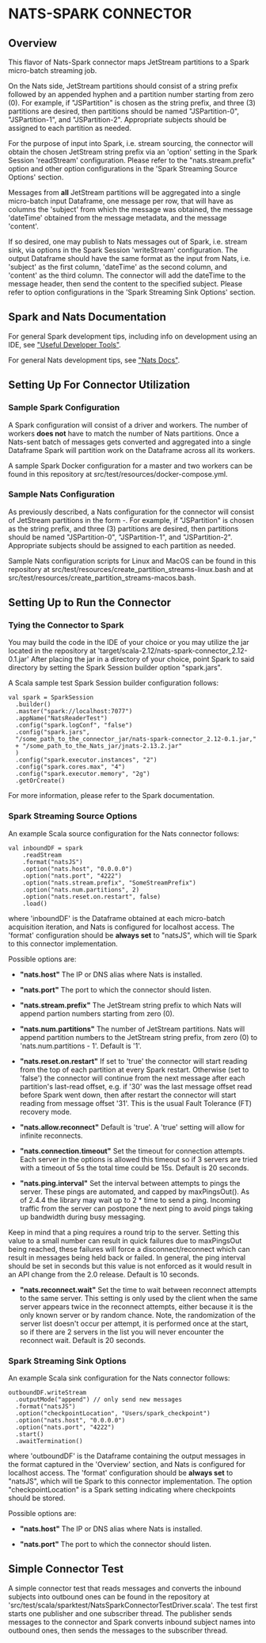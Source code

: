 # NATS-SPARK CONNECTOR

## Overview
This flavor of Nats-Spark connector maps JetStream partitions to a Spark
micro-batch streaming job.

On the Nats side, JetStream partitions should consist of a string prefix followed
by an appended hyphen and a partition number starting from zero (0). For example,
if "JSPartition" is chosen as the string prefix, and three (3) partitions are
desired, then partitions should be named "JSPartition-0", "JSPartition-1", and
"JSPartition-2". Appropriate subjects should be assigned to each partition as
needed.

For the purpose of input into Spark, i.e. stream sourcing, the connector will
obtain the chosen JetStream string prefix via an 'option' setting in the Spark
Session 'readStream' configuration. Please refer to the "nats.stream.prefix"
option and other option configurations in the 'Spark Streaming Source Options'
section.

Messages from **all** JetStream partitions will be aggregated into a single
micro-batch input Dataframe, one message per row, that will have as columns the
'subject' from which the message was obtained, the message 'dateTime' obtained
from the message metadata, and the message 'content'.

If so desired, one may publish to Nats messages out of Spark, i.e. stream sink,
via options in the Spark Session 'writeStream' configuration. The output
Dataframe should have the same format as the input from Nats, i.e. 'subject' as
the first column, 'dateTime' as the second column, and 'content' as the third
column. The connector will add the dateTime to the message header, then send
the content to the specified subject. Please refer to option configurations in
the 'Spark Streaming Sink Options' section.

## Spark and Nats Documentation
For general Spark development tips, including info on development using an IDE,
see ["Useful Developer Tools"](https://spark.apache.org/developer-tools.html).

For general Nats development tips, see ["Nats Docs"](https://docs.nats.io).

## Setting Up For Connector Utilization
### Sample Spark Configuration
A Spark configuration will consist of a driver and workers. The number of workers
**does not** have to match the number of Nats partitions. Once a Nats-sent batch
of messages gets converted and aggregated into a single Dataframe Spark will
partition work on the Dataframe across all its workers.

A sample Spark Docker configuration for a master and two workers can be found in
this repository at src/test/resources/docker-compose.yml.

### Sample Nats Configuration
As previously described, a Nats configuration for the connector will consist
of JetStream partitions in the form <partition string prefix>-<partition number>.
For example, if "JSPartition" is chosen as the string prefix, and three (3)
partitions are desired, then partitions should be named "JSPartition-0",
"JSPartition-1", and "JSPartition-2". Appropriate subjects should be assigned to
each partition as needed.

Sample Nats configuration scripts for Linux and MacOS can be found in this
repository at src/test/resources/create_partition_streams-linux.bash and at
src/test/resources/create_partition_streams-macos.bash.

## Setting Up to Run the Connector
### Tying the Connector to Spark
You may build the code in the IDE of your choice or you may utilize the jar
located in the repository at 'target/scala-2.12/nats-spark-connector_2.12-0.1.jar'
After placing the jar in a directory of your choice, point Spark to said
directory by setting the Spark Session builder option "spark.jars".

A Scala sample test Spark Session builder configuration follows:
```
val spark = SparkSession
  .builder()
  .master("spark://localhost:7077")
  .appName("NatsReaderTest")
  .config("spark.logConf", "false")
  .config("spark.jars",
  "/some_path_to_the_connector_jar/nats-spark-connector_2.12-0.1.jar,"
  + "/some_path_to_the_Nats_jar/jnats-2.13.2.jar"
  )
  .config("spark.executor.instances", "2")
  .config("spark.cores.max", "4")
  .config("spark.executor.memory", "2g")
  .getOrCreate()
```
  For more information, please refer to the Spark documentation.


### Spark Streaming Source Options
An example Scala source configuration for the Nats connector follows:
```
val inboundDF = spark
    .readStream
    .format("natsJS")
    .option("nats.host", "0.0.0.0")
    .option("nats.port", "4222")
    .option("nats.stream.prefix", "SomeStreamPrefix")
    .option("nats.num.partitions", 2)
    .option("nats.reset.on.restart", false)
    .load()
```
where 'inboundDF' is the Dataframe obtained at each micro-batch acquisition
iteration, and Nats is configured for localhost access.
The 'format'  configuration should be **always set** to "natsJS", which will tie
Spark to this connector implementation.

Possible options are:
- **"nats.host"**
The IP or DNS alias where Nats is installed.

- **"nats.port"**
The port to which the connector should listen.

- **"nats.stream.prefix"**
The JetStream string prefix to which Nats will append partion numbers starting
from zero (0).

- **"nats.num.partitions"**
The number of JetStream partitions. Nats will append partition numbers to the
JetStream string prefix, from zero (0) to 'nats.num.partitions - 1'.
Default is '1'.

- **"nats.reset.on.restart"**
If set to 'true' the connector will start reading from the top of each partition
at every Spark restart. Otherwise (set to 'false') the connector will
continue from the next message after each partition's last-read offset, e.g.
if '30' was the last message offset read before Spark went down, then after
restart the connector will start reading from message offset '31'. This is the
usual Fault Tolerance (FT) recovery mode.

- **"nats.allow.reconnect"**
Default is 'true'. A 'true' setting will allow for infinite reconnects.

-  **"nats.connection.timeout"**
Set the timeout for connection attempts. Each server in the options is allowed
this timeout so if 3 servers are tried with a timeout of 5s the total time
could be 15s. Default is 20 seconds.

- **"nats.ping.interval"**
Set the interval between attempts to pings the server. These pings are
automated, and capped by maxPingsOut(). As of 2.4.4 the library may wait up to
2 * time to send a ping. Incoming traffic from the server can postpone the next
ping to avoid pings taking up bandwidth during busy messaging.

Keep in mind that a ping requires a round trip to the server. Setting this
value to a small number can result in quick failures due to maxPingsOut being
reached, these failures will force a disconnect/reconnect which can result in
messages being held back or failed. In general, the ping interval should be set
in seconds but this value is not enforced as it would result in an API change
from the 2.0 release. Default is 10 seconds.

- **"nats.reconnect.wait"**
Set the time to wait between reconnect attempts to the same server. This
setting is only used by the client when the same server appears twice in the
reconnect attempts, either because it is the only known server or by random
chance. Note, the randomization of the server list doesn't occur per attempt,
it is performed once at the start, so if there are 2 servers in the list you
will never encounter the reconnect wait. Default is 20 seconds.

### Spark Streaming Sink Options
An example Scala sink configuration for the Nats connector follows:
```
outboundDF.writeStream
  .outputMode("append") // only send new messages
  .format("natsJS")
  .option("checkpointLocation", "Users/spark_checkpoint")
  .option("nats.host", "0.0.0.0")
  .option("nats.port", "4222")
  .start()
  .awaitTermination()
```
where 'outboundDF' is the Dataframe containing the output messages in the format
captured in the 'Overview' section, and Nats is configured for localhost access.
The 'format'  configuration should be **always set** to "natsJS", which will tie
Spark to this connector implementation. The option "checkpointLocation" is a
Spark setting indicating where checkpoints should be stored.

Possible options are:
  - **"nats.host"**
The IP or DNS alias where Nats is installed.

  - **"nats.port"**
The port to which the connector should listen.

## Simple Connector Test
A simple connector test that reads messages and converts the inbound subjects
into outbound ones can be found in the repository at 'src/test/scala/sparktest/NatsSparkConnectorTestDriver.scala'. The test first starts one publisher and one
subscriber thread. The publisher sends messages to the connector and Spark converts
inbound subject names into outbound ones, then sends the messages to the
subscriber thread.
